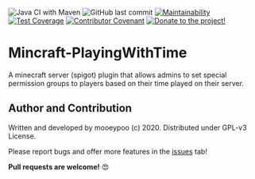 ![Java CI with Maven](https://github.com/mooeypoo/PlayingWithTime/workflows/Java%20CI%20with%20Maven/badge.svg) ![GitHub last commit](https://img.shields.io/github/last-commit/mooeypoo/PlayingWithTime) [![Maintainability](https://api.codeclimate.com/v1/badges/8ad37ef2b8fea057250d/maintainability)](https://codeclimate.com/github/mooeypoo/PlayingWithTime/maintainability) [![Test Coverage](https://api.codeclimate.com/v1/badges/8ad37ef2b8fea057250d/test_coverage)](https://codeclimate.com/github/mooeypoo/PlayingWithTime/test_coverage) [![Contributor Covenant](https://img.shields.io/badge/Contributor%20Covenant-v2.0%20adopted-ff69b4.svg)](code_of_conduct.md) [![Donate to the project!](https://img.shields.io/badge/Buy%20me%20a%20coffee!-Donate-ff69b4?style=flat)](https://ko-fi.com/mooeypoo)


# Mincraft-PlayingWithTime

A minecraft server (spigot) plugin that allows admins to set special permission groups to players based on their time played on their server.

## Author and Contribution

Written and developed by mooeypoo (c) 2020. Distributed under GPL-v3 License.

Please report bugs and offer more features in the [issues](https://github.com/mooeypoo/PlayingWithTime/issues) tab!

**Pull requests are welcome!** :heart_eyes:
